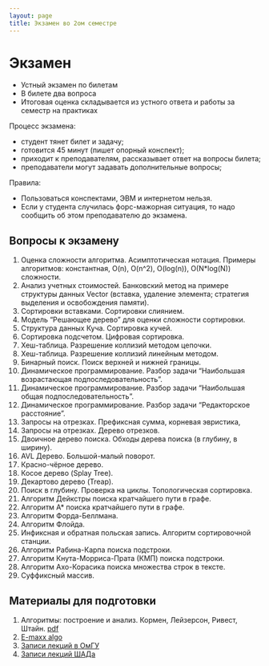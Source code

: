 ```yaml
---
layout: page
title: Экзамен во 2ом семестре
---
```


# Экзамен

- Устный экзамен по билетам
- В билете два вопроса
- Итоговая оценка складывается из устного ответа и работы за семестр на практиках

Процесс экзамена:

- студент тянет билет и задачу;
- готовится 45 минут (пишет опорный конспект);
- приходит к преподавателям, рассказывает ответ на вопросы билета;
- преподаватели могут задавать дополнительные вопросы;

Правила:

- Пользоваться конспектами, ЭВМ и интернетом нельзя.
- Если у студента случилась форс-мажорная ситуация, то надо сообщить об этом преподавателю до экзамена.

## Вопросы к экзамену

1. Оценка сложности алгоритма. Асимптотическая нотация. Примеры алгоритмов: константная, O(n), O(n^2), O(log(n)), O(N*log(N)) сложности.
2. Анализ учетных стоимостей. Банковский метод на примере структуры данных Vector (вставка, удаление элемента; стратегия выделения и освобождения памяти).
3. Сортировки вставками. Сортировки слиянием.
4. Модель “Решающее дерево” для оценки сложности сортировки.
5. Структура данных Куча. Сортировка кучей.
6. Сортировка подсчетом. Цифровая сортировка.
7. Хеш-таблица. Разрешение коллизий методом цепочки.
8. Хеш-таблица. Разрешение коллизий линейным методом.
9. Бинарный поиск. Поиск верхней и нижней границы.
10. Динамическое программирование. Разбор задачи “Наибольшая возрастающая подпоследовательность”.
11. Динамическое программирование. Разбор задачи “Наибольшая общая подпоследовательность”.
12. Динамическое программирование. Разбор задачи “Редакторское расстояние”.
13. Запросы на отрезках. Префиксная сумма, корневая эвристика, 
14. Запросы на отрезках. Дерево отрезков.
15. Двоичное дерево поиска. Обходы дерева поиска (в глубину, в ширину).
16. AVL Дерево. Большой-малый поворот.
17. Красно-чёрное дерево.
18. Косое дерево (Splay Tree).
19. Декартово дерево (Treap).
20. Поиск в глубину. Проверка на циклы. Топологическая сортировка.
21. Алгоритм Дейкстры поиска кратчайшего пути в графе.
22. Алгоритм А* поиска кратчайшего пути в графе.
23. Алгоритм Форда-Беллмана.
24. Алгоритм Флойда.
25. Инфиксная и обратная польская запись. Алгоритм сортировочной станции.
26. Алгоритм Рабина-Карпа поиска подстроки.
27. Алгоритм Кнута-Морриса-Прата (КМП) поиска подстроки.
28. Алгоритм Ахо-Корасика поиска множества строк в тексте.
29. Суффиксный массив.

## Материалы для подготовки

1. Алгоритмы: построение и анализ. Кормен, Лейзерсон, Ривест, Штайн. [pdf](https://e-maxx.ru/bookz/files/cormen.pdf)
2. [E-maxx algo](https://e-maxx.ru/algo/)
3. [Записи лекций в ОмГУ](https://www.youtube.com/playlist?list=PLXeMZKMKyJI4w_HoZvSD2OQk3WarFgPdS)
4. [Записи лекций ШАДа](https://www.youtube.com/playlist?list=PLJOzdkh8T5koEPv-R5W0ovmL_T2BjB1HX)
